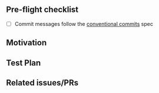 <!--
Thank you for sending the PR! We appreciate you spending the time to work on these changes.
Happy contributing!
-->

## Pre-flight checklist

- [ ] Commit messages follow the [conventional commits](https://www.conventionalcommits.org/) spec

## Motivation

<!-- Help us understand your motivation by explaining why you decided to make this change. Does this fix a bug? Does it close an issue? -->

## Test Plan

<!-- Write your test plan here. If you changed any code, please provide us with clear instructions on how you verified your changes work. -->

## Related issues/PRs

<!-- If you haven't already, link to issues/PRs that are related to this change. This helps us develop the context and keep a rich repo history. If this PR is a continuation of a past PR's work, link to that PR. If the PR addresses part of the problem in a meta-issue, mention that issue. -->

